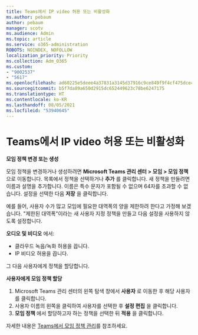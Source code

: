 ```yaml
---
title: Teams에서 IP video 허용 또는 비활성화
ms.author: pebaum
author: pebaum
manager: scotv
ms.audience: Admin
ms.topic: article
ms.service: o365-administration
ROBOTS: NOINDEX, NOFOLLOW
localization_priority: Priority
ms.collection: Adm_O365
ms.custom:
- "9002537"
- "5617"
ms.openlocfilehash: ad60225e5deee4a37831a3145d37916c9ce849f9f4cf475dce4c9a6210f83af9
ms.sourcegitcommit: b5f7da89a650d2915dc652449623c78be6247175
ms.translationtype: HT
ms.contentlocale: ko-KR
ms.lasthandoff: 08/05/2021
ms.locfileid: "53940645"
---
```

# <a name="teams-allow-or-disable-ip-video"></a>Teams에서 IP video 허용 또는 비활성화

**모임 정책 변경 또는 생성**

모임 정책을 변경하거나 생성하려면 **Microsoft Teams 관리 센터 > 모임 > 모임 정책** 으로 이동합니다. 목록에서 정책을 선택하거나 **추가** 를 클릭합니다. 새 정책을 만들려면 이름과 설명을 추가합니다. 이름은 특수 문자가 포함될 수 없으며 64자를 초과할 수 없습니다. 설정을 선택한 다음 **저장** 을 클릭합니다.

예를 들어, 사용자 수가 많고 모임에 필요한 대역폭의 양을 제한하려 한다고 가정해 보겠습니다. "제한된 대역폭"이라는 새 사용자 지정 정책을 만들고 다음 설정을 사용하지 않도록 설정합니다.

**오디오 및 비디오** 에서:

- 클라우드 녹음/녹화 허용을 끕니다.
- IP 비디오 허용을 끕니다.

그 다음 사용자에게 정책을 할당합니다.

**사용자에게 모임 정책 할당**

1. Microsoft Teams 관리 센터의 왼쪽 탐색 창에서 **사용자** 로 이동한 후 해당 사용자를 클릭합니다.
2. 사용자 이름의 왼쪽을 클릭하여 사용자를 선택한 후 **설정 편집** 을 클릭합니다.
3. **모임 정책** 에서 할당하고자 하는 정책을 선택한 뒤 **적용** 을 클릭합니다.

자세한 내용은 [Teams에서 모임 정책 관리](https://docs.microsoft.com/microsoftteams/meeting-policies-in-teams)를 참조하세요.
